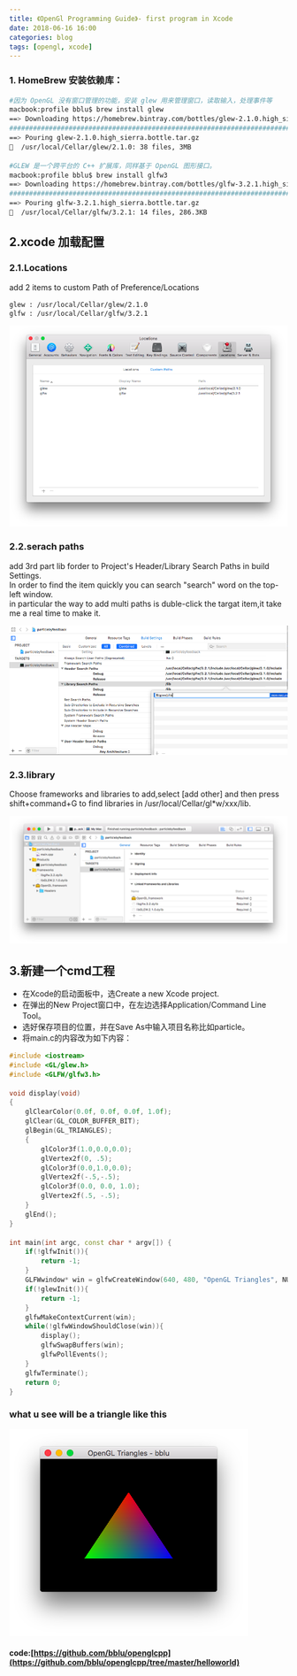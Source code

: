```yaml
---
title: 《OpenGl Programming Guide》- first program in Xcode
date: 2018-06-16 16:00
categories: blog
tags: [opengl, xcode]
---
```


### 1. HomeBrew 安装依赖库：

```sh
#因为 OpenGL 没有窗口管理的功能，安装 glew 用来管理窗口，读取输入，处理事件等
macbook:profile bblu$ brew install glew
==> Downloading https://homebrew.bintray.com/bottles/glew-2.1.0.high_sierra.bott
######################################################################## 100.0%
==> Pouring glew-2.1.0.high_sierra.bottle.tar.gz
🍺  /usr/local/Cellar/glew/2.1.0: 38 files, 3MB

#GLEW 是一个跨平台的 C++ 扩展库，同样基于 OpenGL 图形接口。
macbook:profile bblu$ brew install glfw3
==> Downloading https://homebrew.bintray.com/bottles/glfw-3.2.1.high_sierra.bott
######################################################################## 100.0%
==> Pouring glfw-3.2.1.high_sierra.bottle.tar.gz
🍺  /usr/local/Cellar/glfw/3.2.1: 14 files, 286.3KB
```

## 2.xcode 加载配置

### 2.1.Locations

add 2 items to custom Path of Preference/Locations

    glew : /usr/local/Cellar/glew/2.1.0
    glfw : /usr/local/Cellar/glfw/3.2.1

![loc](../assets/in-post/2018-06-16-glsl-xcode-loc.png)

### 2.2.serach paths
add 3rd part lib forder to Project's Header/Library Search Paths in build Settings.  
In order to find the item quickly you can search "search" word on the top-left window.  
in particular the way to add multi paths is duble-click the targat item,it take me a real time to make it.

![loc](../assets/in-post/2018-06-16-glsl-xcode-path.png)

### 2.3.library
Choose frameworks and libraries to add,select [add other] and then press shift+command+G to find libraries in /usr/local/Cellar/gl*w/xxx/lib.

![loc](../assets/in-post/2018-06-16-glsl-xcode-lib.png)

## 3.新建一个cmd工程

* 在Xcode的启动面板中，选Create a new Xcode project.
* 在弹出的New Project窗口中，在左边选择Application/Command Line Tool。
* 选好保存项目的位置，并在Save As中输入项目名称比如particle。
* 将main.c的内容改为如下内容：

```cpp
#include <iostream>
#include <GL/glew.h>
#include <GLFW/glfw3.h>

void display(void)
{
    glClearColor(0.0f, 0.0f, 0.0f, 1.0f);
    glClear(GL_COLOR_BUFFER_BIT);
    glBegin(GL_TRIANGLES);
    {
        glColor3f(1.0,0.0,0.0);
        glVertex2f(0, .5);
        glColor3f(0.0,1.0,0.0);
        glVertex2f(-.5,-.5);
        glColor3f(0.0, 0.0, 1.0);
        glVertex2f(.5, -.5);
    }
    glEnd();
}

int main(int argc, const char * argv[]) {
    if(!glfwInit()){
        return -1;
    }
    GLFWwindow* win = glfwCreateWindow(640, 480, "OpenGL Triangles", NULL, NULL);
    if(!glewInit()){
        return -1;
    }
    glfwMakeContextCurrent(win);
    while(!glfwWindowShouldClose(win)){
        display();
        glfwSwapBuffers(win);
        glfwPollEvents();
    }
    glfwTerminate();
    return 0;
}
```

### what u see will be a triangle like this

![trianglse](../assets/in-post/2018-06-16-glsl-xcode-triangle.png)


#### code:[https://github.com/bblu/openglcpp](https://github.com/bblu/openglcpp/tree/master/helloworld)